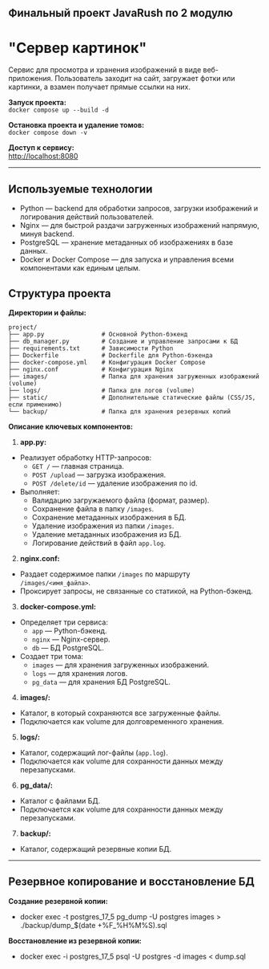 ## Финальный проект JavaRush по 2 модулю

# "Сервер картинок"
Cервис для просмотра и хранения изображений в виде веб-приложения. Пользователь заходит на сайт, загружает фотки или картинки, а взамен получает прямые ссылки на них.

**Запуск проекта:**  
`docker compose up --build -d`

**Остановка проекта и удаление томов:**  
`docker compose down -v`

**Доступ к сервису:**  
[http://localhost:8080](http://localhost:8080)

------

## Используемые технологии

- Python — backend для обработки запросов, загрузки изображений и логирования действий пользователей.
- Nginx — для быстрой раздачи загруженных изображений напрямую, минуя backend.
- PostgreSQL — хранение метаданных об изображениях в базе данных.
- Docker и Docker Compose — для запуска и управления всеми компонентами как единым целым.

## Структура проекта

**Директории и файлы:**
```text
project/
├── app.py                # Основной Python-бэкенд
├── db_manager.py         # Создание и управление запросами к БД
├── requirements.txt      # Зависимости Python
├── Dockerfile            # Dockerfile для Python-бэкенда
├── docker-compose.yml    # Конфигурация Docker Compose
├── nginx.conf            # Конфигурация Nginx
├── images/               # Папка для хранения загруженных изображений (volume)
├── logs/                 # Папка для логов (volume)
├── static/               # Дополнительные статические файлы (CSS/JS, если применимо)
└── backup/               # Папка для хранения резервных копий
```

**Описание ключевых компонентов:**
1. **app.py:**
- Реализует обработку HTTP-запросов:
    - `GET /` — главная страница.
    - `POST /upload` — загрузка изображения.
    - `POST /delete/id` — удаление изображения по id.
- Выполняет:
    - Валидацию загружаемого файла (формат, размер).
    - Сохранение файла в папку `/images`.
    - Сохранение метаданных изображения в БД.
    - Удаление изображения из папки `/images`.
    - Удаление метаданных изображения из БД.
    - Логирование действий в файл `app.log`.
  
2. **nginx.conf:**
- Раздает содержимое папки `/images` по маршруту `/images/<имя_файла>`.
- Проксирует запросы, не связанные со статикой, на Python-бэкенд.

3. **docker-compose.yml:**
- Определяет три сервиса:
    - `app` — Python-бэкенд.
    - `nginx` — Nginx-сервер.
    - `db` — БД PostgreSQL.
- Создает три тома:
    - `images` — для хранения загруженных изображений.
    - `logs` — для хранения логов.
    - `pg_data` — для хранения БД PostgreSQL.
  
4. **images/:**
- Каталог, в который сохраняются все загруженные файлы.
- Подключается как volume для долговременного хранения.

5. **logs/:**
- Каталог, содержащий лог-файлы (`app.log`).
- Подключается как volume для сохранности данных между перезапусками.

6. **pg_data/:**
- Каталог с файлами БД.
- Подключается как volume для сохранности данных между перезапусками.

7. **backup/:**
- Каталог, содержащий резервные копии БД.

------

## Резервное копирование и восстановление БД 
**Создание резервной копии:**
- docker exec -t postgres_17_5 pg_dump -U postgres images > ./backup/dump_$(date +%F_%H%M%S).sql

**Восстановление из резервной копии:**
- docker exec -i postgres_17_5 psql -U postgres -d images < dump.sql